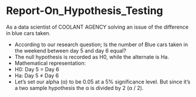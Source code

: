 # Report-On_Hypothesis_Testing
As a data scientist of COOLANT AGENCY solving an issue of the difference in blue cars taken.
* According to our research question; Is the number of Blue cars taken in the weekend between day 5 and day 6 equal?
* The null hypothesis is recorded as H0, while the alternate is Ha.
* Mathematical representation:
* H0: Day 5 = Day 6
* Ha: Day 5 ≠ Day 6
* Let’s set our alpha (α) to be 0.05 at a 5% significance level. But since it’s a two sample hypothesis the α is divided by 2 (α / 2).


